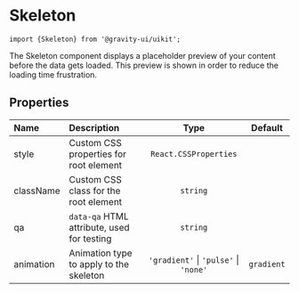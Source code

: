 <!--GITHUB_BLOCK-->

# Skeleton

<!--/GITHUB_BLOCK-->

```tsx
import {Skeleton} from '@gravity-ui/uikit';
```

The Skeleton component displays a placeholder preview of your content before the data gets loaded. This preview is shown in order to reduce the loading time frustration.

## Properties

| Name      | Description                                |                 Type                  |  Default   |
| :-------- | :----------------------------------------- | :-----------------------------------: | :--------: |
| style     | Custom CSS properties for root element     |         `React.CSSProperties`         |            |
| className | Custom CSS class for the root element      |               `string`                |            |
| qa        | `data-qa` HTML attribute, used for testing |               `string`                |            |
| animation | Animation type to apply to the skeleton    | `'gradient'` \| `'pulse'` \| `'none'` | `gradient` |
